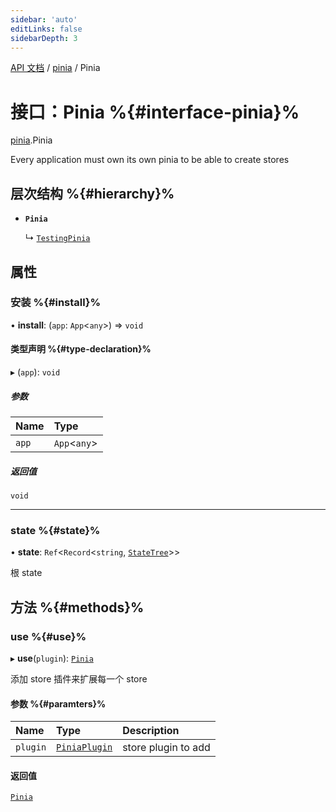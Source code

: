 ```yaml
---
sidebar: 'auto'
editLinks: false
sidebarDepth: 3
---
```


[API 文档](../index.md) / [pinia](../modules/pinia.md) / Pinia

# 接口：Pinia %{#interface-pinia}%

[pinia](../modules/pinia.md).Pinia

Every application must own its own pinia to be able to create stores

## 层次结构 %{#hierarchy}%

- **`Pinia`**

  ↳ [`TestingPinia`](pinia_testing.TestingPinia.md)

## 属性

### 安装 %{#install}%

• **install**: (`app`: `App`<`any`\>) => `void`

#### 类型声明 %{#type-declaration}%

▸ (`app`): `void`

##### 参数

| Name  | Type          |
| :---- | :------------ |
| `app` | `App`<`any`\> |

##### 返回值

`void`

---

### state %{#state}%

• **state**: `Ref`<`Record`<`string`, [`StateTree`](../modules/pinia.md#statetree)\>\>

根 state

## 方法 %{#methods}%

### use %{#use}%

▸ **use**(`plugin`): [`Pinia`](pinia.Pinia.md)

添加 store 插件来扩展每一个 store

#### 参数 %{#paramters}%

| Name     | Type                                  | Description         |
| :------- | :------------------------------------ | :------------------ |
| `plugin` | [`PiniaPlugin`](pinia.PiniaPlugin.md) | store plugin to add |

#### 返回值

[`Pinia`](pinia.Pinia.md)
